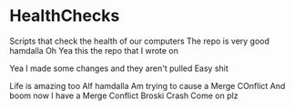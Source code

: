 # HealthChecks
Scripts that check the health of our computers
The repo is very good hamdalla
Oh Yea this the repo that I wrote on

Yea I made some changes and they aren't pulled
Easy shit

Life is amazing too Alf hamdalla
  Am trying to cause a Merge COnflict
  And boom now I have a Merge Conflict
Broski Crash Come on plz
